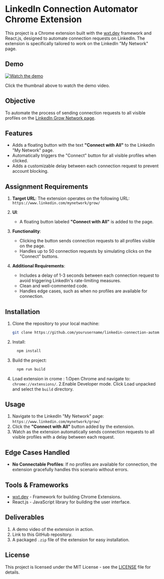 # LinkedIn Connection Automator Chrome Extension

This project is a Chrome extension built with the [wxt.dev](https://wxt.dev) framework and React.js, designed to automate connection requests on LinkedIn. The extension is specifically tailored to work on the LinkedIn "My Network" page.

## Demo

[![Watch the demo](https://drive.google.com/file/d/1pP3yC5ogjwhwlUowngTs_7Xm0g4XPeuk/view?usp=sharing)](https://drive.google.com/file/d/1aRflfe9VzaR9bZo2A6ORJTdppBkYJ_H1/view?usp=drive_link)

Click the thumbnail above to watch the demo video.


## Objective

To automate the process of sending connection requests to all visible profiles on the [LinkedIn Grow Network page](https://www.linkedin.com/mynetwork/grow/).

## Features

- Adds a floating button with the text **"Connect with All"** to the LinkedIn "My Network" page.
- Automatically triggers the "Connect" button for all visible profiles when clicked.
- Adds a customizable delay between each connection request to prevent account blocking.

## Assignment Requirements

1. **Target URL**: The extension operates on the following URL:  
   `https://www.linkedin.com/mynetwork/grow/`
   
2. **UI**: 
   - A floating button labeled **"Connect with All"** is added to the page.
   
3. **Functionality**: 
   - Clicking the button sends connection requests to all profiles visible on the page.
   - Handles up to 50 connection requests by simulating clicks on the "Connect" buttons.

4. **Additional Requirements**:
   - Includes a delay of 1-3 seconds between each connection request to avoid triggering LinkedIn's rate-limiting measures.
   - Clean and well-commented code.
   - Handles edge cases, such as when no profiles are available for connection.


## Installation

1. Clone the repository to your local machine:
   ```bash
   git clone https://github.com/yourusername/linkedin-connection-automator.git
2. Install:
   ```bash
     npm install
3. Build the project:
   ```bash
     npm run build
4. Load extension in crome :
   1.Open Chrome and navigate to:
    `chrome://extensions/`.
   2.Enable Developer mode.
   Click Load unpacked and select the `build` directory.

## Usage

1. Navigate to the LinkedIn "My Network" page:  
   `https://www.linkedin.com/mynetwork/grow/`
2. Click the **"Connect with All"** button added by the extension.
3. Watch as the extension automatically sends connection requests to all visible profiles with a delay between each request.

## Edge Cases Handled

- **No Connectable Profiles**: If no profiles are available for connection, the extension gracefully handles this scenario without errors.

## Tools & Frameworks

- [wxt.dev](https://wxt.dev) - Framework for building Chrome Extensions.
- React.js - JavaScript library for building the user interface.

## Deliverables

1. A demo video of the extension in action.
2. Link to this GitHub repository.
3. A packaged `.zip` file of the extension for easy installation.

## License

This project is licensed under the MIT License - see the [LICENSE](LICENSE) file for details.

